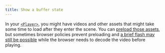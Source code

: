 ```yaml
---
title: Show a buffer state
---
```


In your [`<Player>`](/docs/player), you might have videos and other assets that might take some time to load after they enter the scene.
You can [preload those assets](/docs/player/preload), but sometimes browser policies prevent preloading and [a brief flash may still be possible](/docs/troubleshooting/player-flicker) while the browser needs to decode the video before playing.
